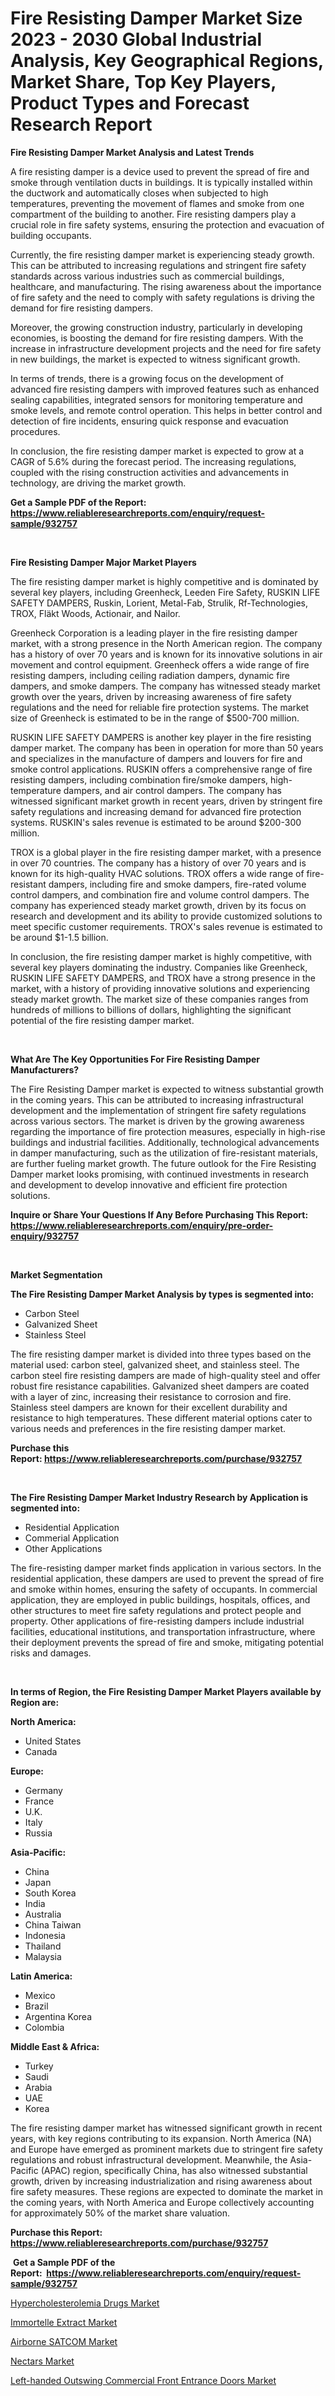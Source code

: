 <p><h1>Fire Resisting Damper Market Size 2023 - 2030 Global Industrial Analysis, Key Geographical Regions, Market Share, Top Key Players, Product Types and Forecast Research Report</h1></p><p><strong>Fire Resisting Damper Market Analysis and Latest Trends</strong></p>
<p><p>A fire resisting damper is a device used to prevent the spread of fire and smoke through ventilation ducts in buildings. It is typically installed within the ductwork and automatically closes when subjected to high temperatures, preventing the movement of flames and smoke from one compartment of the building to another. Fire resisting dampers play a crucial role in fire safety systems, ensuring the protection and evacuation of building occupants.</p><p>Currently, the fire resisting damper market is experiencing steady growth. This can be attributed to increasing regulations and stringent fire safety standards across various industries such as commercial buildings, healthcare, and manufacturing. The rising awareness about the importance of fire safety and the need to comply with safety regulations is driving the demand for fire resisting dampers.</p><p>Moreover, the growing construction industry, particularly in developing economies, is boosting the demand for fire resisting dampers. With the increase in infrastructure development projects and the need for fire safety in new buildings, the market is expected to witness significant growth.</p><p>In terms of trends, there is a growing focus on the development of advanced fire resisting dampers with improved features such as enhanced sealing capabilities, integrated sensors for monitoring temperature and smoke levels, and remote control operation. This helps in better control and detection of fire incidents, ensuring quick response and evacuation procedures.</p><p>In conclusion, the fire resisting damper market is expected to grow at a CAGR of 5.6% during the forecast period. The increasing regulations, coupled with the rising construction activities and advancements in technology, are driving the market growth.</p></p>
<p><strong>Get a Sample PDF of the Report:&nbsp; <a href="https://www.reliableresearchreports.com/enquiry/request-sample/932757">https://www.reliableresearchreports.com/enquiry/request-sample/932757</a></strong></p>
<p>&nbsp;</p>
<p><strong>Fire Resisting Damper Major Market Players</strong></p>
<p><p>The fire resisting damper market is highly competitive and is dominated by several key players, including Greenheck, Leeden Fire Safety, RUSKIN LIFE SAFETY DAMPERS, Ruskin, Lorient, Metal-Fab, Strulik, Rf-Technologies, TROX, Fläkt Woods, Actionair, and Nailor.</p><p>Greenheck Corporation is a leading player in the fire resisting damper market, with a strong presence in the North American region. The company has a history of over 70 years and is known for its innovative solutions in air movement and control equipment. Greenheck offers a wide range of fire resisting dampers, including ceiling radiation dampers, dynamic fire dampers, and smoke dampers. The company has witnessed steady market growth over the years, driven by increasing awareness of fire safety regulations and the need for reliable fire protection systems. The market size of Greenheck is estimated to be in the range of $500-700 million.</p><p>RUSKIN LIFE SAFETY DAMPERS is another key player in the fire resisting damper market. The company has been in operation for more than 50 years and specializes in the manufacture of dampers and louvers for fire and smoke control applications. RUSKIN offers a comprehensive range of fire resisting dampers, including combination fire/smoke dampers, high-temperature dampers, and air control dampers. The company has witnessed significant market growth in recent years, driven by stringent fire safety regulations and increasing demand for advanced fire protection systems. RUSKIN's sales revenue is estimated to be around $200-300 million.</p><p>TROX is a global player in the fire resisting damper market, with a presence in over 70 countries. The company has a history of over 70 years and is known for its high-quality HVAC solutions. TROX offers a wide range of fire-resistant dampers, including fire and smoke dampers, fire-rated volume control dampers, and combination fire and volume control dampers. The company has experienced steady market growth, driven by its focus on research and development and its ability to provide customized solutions to meet specific customer requirements. TROX's sales revenue is estimated to be around $1-1.5 billion.</p><p>In conclusion, the fire resisting damper market is highly competitive, with several key players dominating the industry. Companies like Greenheck, RUSKIN LIFE SAFETY DAMPERS, and TROX have a strong presence in the market, with a history of providing innovative solutions and experiencing steady market growth. The market size of these companies ranges from hundreds of millions to billions of dollars, highlighting the significant potential of the fire resisting damper market.</p></p>
<p>&nbsp;</p>
<p><strong>What Are The Key Opportunities For Fire Resisting Damper Manufacturers?</strong></p>
<p><p>The Fire Resisting Damper market is expected to witness substantial growth in the coming years. This can be attributed to increasing infrastructural development and the implementation of stringent fire safety regulations across various sectors. The market is driven by the growing awareness regarding the importance of fire protection measures, especially in high-rise buildings and industrial facilities. Additionally, technological advancements in damper manufacturing, such as the utilization of fire-resistant materials, are further fueling market growth. The future outlook for the Fire Resisting Damper market looks promising, with continued investments in research and development to develop innovative and efficient fire protection solutions.</p></p>
<p><strong>Inquire or Share Your Questions If Any Before Purchasing This Report: <a href="https://www.reliableresearchreports.com/enquiry/pre-order-enquiry/932757">https://www.reliableresearchreports.com/enquiry/pre-order-enquiry/932757</a></strong></p>
<p>&nbsp;</p>
<p><strong>Market Segmentation</strong></p>
<p><strong>The Fire Resisting Damper Market Analysis by types is segmented into:</strong></p>
<p><ul><li>Carbon Steel</li><li>Galvanized Sheet</li><li>Stainless Steel</li></ul></p>
<p><p>The fire resisting damper market is divided into three types based on the material used: carbon steel, galvanized sheet, and stainless steel. The carbon steel fire resisting dampers are made of high-quality steel and offer robust fire resistance capabilities. Galvanized sheet dampers are coated with a layer of zinc, increasing their resistance to corrosion and fire. Stainless steel dampers are known for their excellent durability and resistance to high temperatures. These different material options cater to various needs and preferences in the fire resisting damper market.</p></p>
<p><strong>Purchase this Report:&nbsp;<a href="https://www.reliableresearchreports.com/purchase/932757">https://www.reliableresearchreports.com/purchase/932757</a></strong></p>
<p>&nbsp;</p>
<p><strong>The Fire Resisting Damper Market Industry Research by Application is segmented into:</strong></p>
<p><ul><li>Residential Application</li><li>Commerial Application</li><li>Other Applications</li></ul></p>
<p><p>The fire-resisting damper market finds application in various sectors. In the residential application, these dampers are used to prevent the spread of fire and smoke within homes, ensuring the safety of occupants. In commercial application, they are employed in public buildings, hospitals, offices, and other structures to meet fire safety regulations and protect people and property. Other applications of fire-resisting dampers include industrial facilities, educational institutions, and transportation infrastructure, where their deployment prevents the spread of fire and smoke, mitigating potential risks and damages.</p></p>
<p>&nbsp;</p>
<p><strong>In terms of Region, the Fire Resisting Damper Market Players available by Region are:</strong></p>
<p>
    <p> <strong> North America: </strong>
        <ul>
            <li>United States</li>
            <li>Canada</li>
        </ul>
        </p> 
    <p> <strong> Europe: </strong>
        <ul>
            <li>Germany</li>
            <li>France</li>
            <li>U.K.</li>
            <li>Italy</li>
            <li>Russia</li>
        </ul>
        </p> 
    <p> <strong> Asia-Pacific: </strong>
        <ul>
            <li>China</li>
            <li>Japan</li>
            <li>South Korea</li>
            <li>India</li>
            <li>Australia</li>
            <li>China Taiwan</li>
            <li>Indonesia</li>
            <li>Thailand</li>
            <li>Malaysia</li>
        </ul>
        </p> 
    <p> <strong> Latin America: </strong>
        <ul>
            <li>Mexico</li>
            <li>Brazil</li>
            <li>Argentina Korea</li>
            <li>Colombia</li>
        </ul>
        </p> 
    <p> <strong> Middle East & Africa: </strong>
        <ul>
            <li>Turkey</li>
            <li>Saudi</li>
            <li>Arabia</li>
            <li>UAE</li>
            <li>Korea</li>
        </ul>
    </p>
    </p>
<p><p>The fire resisting damper market has witnessed significant growth in recent years, with key regions contributing to its expansion. North America (NA) and Europe have emerged as prominent markets due to stringent fire safety regulations and robust infrastructural development. Meanwhile, the Asia-Pacific (APAC) region, specifically China, has also witnessed substantial growth, driven by increasing industrialization and rising awareness about fire safety measures. These regions are expected to dominate the market in the coming years, with North America and Europe collectively accounting for approximately 50% of the market share valuation.</p></p>
<p><strong>Purchase this Report: <a href="https://www.reliableresearchreports.com/purchase/932757">https://www.reliableresearchreports.com/purchase/932757</a></strong></p>
<p>&nbsp;<strong>Get a Sample PDF of the Report:&nbsp;&nbsp;<a href="https://www.reliableresearchreports.com/enquiry/request-sample/932757">https://www.reliableresearchreports.com/enquiry/request-sample/932757</a></strong></p>
<p><strong></strong></p>
<p><p><a href="https://issuu.com/reportprime-2/docs/hypercholesterolemia-drugs-market-size-2030.pptx?fr=xKAE9_zU1NQ">Hypercholesterolemia Drugs Market</a></p><p><a href="https://issuu.com/reportprime-2/docs/immortelle-extract-market-size-2030.pptx?fr=xKAE9_zU1NQ">Immortelle Extract Market</a></p><p><a href="https://medium.com/@robbleannon/airborne-satcom-market-size-growth-forecast-2023-2030-3f1c898d5482">Airborne SATCOM Market</a></p><p><a href="https://www.reportprime.com/nectars-r11197">Nectars Market</a></p><p><a href="https://github.com/RoccoManning/Market-Research-Report-List-1/blob/main/left-handed-outswing-commercial-front-entrance-doors-market.md">Left-handed Outswing Commercial Front Entrance Doors Market</a></p></p>